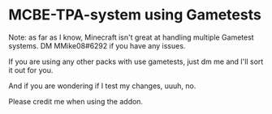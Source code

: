 # MCBE-TPA-system using Gametests

Note: as far as I know, Minecraft isn't great at handling multiple Gametest systems. DM MMike08#6292 if you have any issues.

If you are using any other packs with use gametests, just dm me and I'll sort it out for you.

And if you are wondering if I test my changes, uuuh, no.

Please credit me when using the addon.
